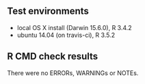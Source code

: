 ## Test environments
* local OS X install (Darwin 15.6.0), R 3.4.2
* ubuntu 14.04 (on travis-ci), R 3.5.2


## R CMD check results
There were no ERRORs, WARNINGs or NOTEs. 
